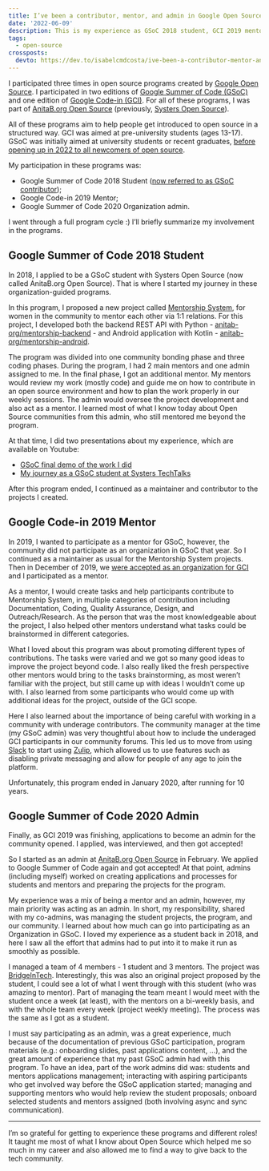 ```yaml
---
title: I’ve been a contributor, mentor, and admin in Google Open Source programs
date: '2022-06-09'
description: This is my experience as GSoC 2018 student, GCI 2019 mentor and GSoC 2020 admin.
tags:
  - open-source
crossposts:
  devto: https://dev.to/isabelcmdcosta/ive-been-a-contributor-mentor-and-admin-in-google-open-source-programs-1j51
---
```


I participated three times in open source programs created by [Google Open Source](https://opensource.google/). I participated in two editions of [Google Summer of Code (GSoC)](https://summerofcode.withgoogle.com/) and one edition of [Google Code-in (GCI)](https://codein.withgoogle.com/). For all of these programs, I was part of [AnitaB.org Open Source](https://github.com/anitab-org) (previously, [Systers Open Source](https://github.com/systers)).

All of these programs aim to help people get introduced to open source in a structured way. GCI was aimed at pre-university students (ages 13-17). GSoC was initially aimed at university students or recent graduates, [before opening up in 2022 to all newcomers of open source](https://opensource.googleblog.com/2021/11/expanding-google-summer-of-code-in-2022.html).

My participation in these programs was:
- Google Summer of Code 2018 Student ([now referred to as GSoC contributor](https://opensource.googleblog.com/2021/11/expanding-google-summer-of-code-in-2022.html));
- Google Code-in 2019 Mentor;
- Google Summer of Code 2020 Organization admin.

I went through a full program cycle :) I’ll briefly summarize my involvement in the programs.

## Google Summer of Code 2018 Student

In 2018, I applied to be a GSoC student with Systers Open Source (now called AnitaB.org Open Source). That is where I started my journey in these organization-guided programs.

In this program, I proposed a new project called [Mentorship System](https://summerofcode.withgoogle.com/archive/2018/projects/6592097335377920), for women in the community to mentor each other via 1:1 relations. For this project, I developed both the backend REST API with Python - [anitab-org/mentorship-backend](https://github.com/anitab-org/mentorship-backend) - and Android application with Kotlin - [anitab-org/mentorship-android](https://github.com/anitab-org/mentorship-android).

The program was divided into one community bonding phase and three coding phases. During the program, I had 2 main mentors and one admin assigned to me. In the final phase, I got an additional mentor. My mentors would review my work (mostly code) and guide me on how to contribute in an open source environment and how to plan the work properly in our weekly sessions. The admin would oversee the project development and also act as a mentor. I learned most of what I know today about Open Source communities from this admin, who still mentored me beyond the program.

At that time, I did two presentations about my experience, which are available on Youtube:
- [GSoC final demo of the work I did](https://www.youtube.com/watch?v=xRZrdR47R-w)
- [My journey as a GSoC student at Systers TechTalks](https://www.youtube.com/watch?v=eL_dy64I13E)

After this program ended, I continued as a maintainer and contributor to the projects I created.

## Google Code-in 2019 Mentor

In 2019, I wanted to participate as a mentor for GSoC, however, the community did not participate as an organization in GSoC that year. So I continued as a maintainer as usual for the Mentorship System projects. Then in December of 2019, we [were accepted as an organization for GCI](https://codein.withgoogle.com/archive/2019/organization/5698265715048448/) and I participated as a mentor.

As a mentor, I would create tasks and help participants contribute to Mentorship System, in multiple categories of contribution including Documentation, Coding, Quality Assurance, Design, and Outreach/Research. As the person that was the most knowledgeable about the project, I also helped other mentors understand what tasks could be brainstormed in different categories.

What I loved about this program was about promoting different types of contributions. The tasks were varied and we got so many good ideas to improve the project beyond code. I also really liked the fresh perspective other mentors would bring to the tasks brainstorming, as most weren’t familiar with the project, but still came up with ideas I wouldn’t come up with. I also learned from some participants who would come up with additional ideas for the project, outside of the GCI scope.

Here I also learned about the importance of being careful with working in a community with underage contributors. The community manager at the time (my GSoC admin) was very thoughtful about how to include the underaged GCI participants in our community forums. This led us to move from using [Slack](https://slack.com/) to start using [Zulip](https://zulip.com/), which allowed us to use features such as disabling private messaging and allow for people of any age to join the platform.

Unfortunately, this program ended in January 2020, after running for 10 years.

## Google Summer of Code 2020 Admin

Finally, as GCI 2019 was finishing, applications to become an admin for the community opened. I applied, was interviewed, and then got accepted!

So I started as an admin at [AnitaB.org Open Source](https://github.com/anitab-org) in February. We applied to Google Summer of Code again and got accepted! At that point, admins (including myself) worked on creating applications and processes for students and mentors and preparing the projects for the program.

My experience was a mix of being a mentor and an admin, however, my main priority was acting as an admin. In short, my responsibility, shared with my co-admins, was managing the student projects, the program, and our community. I learned about how much can go into participating as an Organization in GSoC. I loved my experience as a student back in 2018, and here I saw all the effort that admins had to put into it to make it run as smoothly as possible.

I managed a team of 4 members - 1 student and 3 mentors. The project was [BridgeInTech](https://summerofcode.withgoogle.com/archive/2020/projects/4686682311360512). Interestingly, this was also an original project proposed by the student, I could see a lot of what I went through with this student (who was amazing to mentor). Part of managing the team meant I would meet with the student once a week (at least), with the mentors on a bi-weekly basis, and with the whole team every week (project weekly meeting). The process was the same as I got as a student.

I must say participating as an admin, was a great experience, much because of the documentation of previous GSoC participation, program materials (e.g.: onboarding slides, past applications content, …), and the great amount of experience that my past GSoC admin had with this program. To have an idea, part of the work admins did was: students and mentors applications management; interacting with aspiring participants who get involved way before the GSoC application started; managing and supporting mentors who would help review the student proposals; onboard selected students and mentors assigned (both involving async and sync communication).

***

I’m so grateful for getting to experience these programs and different roles! It taught me most of what I know about Open Source which helped me so much in my career and also allowed me to find a way to give back to the tech community.
